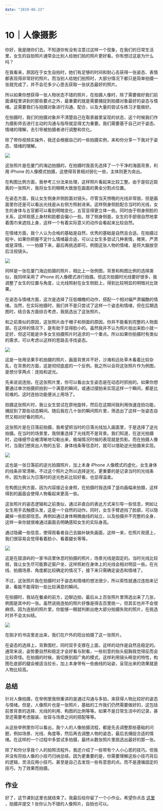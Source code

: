 ```yaml
---
date: "2019-06-23"
---  
```

      
# 10｜人像摄影
你好，我是随你们去。不知道你有没有注意过这样一个现象，在我们的日常生活里，女生的自拍照片通常会比别人给她们拍的照片更好看。你有想过这是为什么吗？

在我看来，原因在于女生自拍时，她们有足够的时间和耐心去获得一张姿态、表情都表现得非常好的照片。而当别人给她们拍照时，大部分情况下都只是简单拍摄一张就完成了，并不会花多少心思去获取一张状态最好的照片。

所以如果你想获得一张人物状态不错的照片，在拍摄人像时，除了需要做好我们前面课程里讲到的那些要点之外，最重要的就是需要捕捉到拍摄对象最好的姿态与情绪。这需要我们与拍摄对象进行沟通、配合，以及大量的尝试与练习才能做好。

在拍摄时，我们的拍摄对象并不清楚自己在取景器里呈现的状态，这个时候我们作为摄影师去进行主动的沟通与指导就显得尤为重要。我们需要基于自己对于姿态、情绪的理解，去引导被拍摄者进行调整和优化。

除了带你视频实操外，我还会根据自己的一些拍摄实例，来和你分享一下我对于姿态、情绪的理解。

![](./httpsstatic001geekbangorgresourceimage830983f9bdf6ae0a752edd93e7b5558b3109.jpeg)

这张照片是在厦门的海边拍摄的，在拍摄时我首先选择了一个干净的海面背景，利用 iPhone 的人像模式拍摄，这使得背景相对弱化一些，主体则更为突出。

在构图比例方面，我参考三分法来处理，这样照片看起来比较工整。由于是较近距离的一张照片，我将女生的眼睛大致放在画面的黄金分割点位置。

<!-- [[[read_end]]] -->

在姿态方面，我让女生侧身并侧脸面对镜头。尽管当天傍晚的光线非常弱，但是画面里你还是可以看出光线是从右侧方照射进来。这样侧身侧脸配合当时的光线，女生的身体与五官都可以看到明暗变化，五官显得更立体一些。同时由于侧身侧脸的关系，这样观感上身材和脸都会偏小一些。除了侧身侧面，女生的手部很自然地拿着围巾来遮挡上身，这样一个有着实际意义的动作会看起来比较自然。

在情绪方面，我个人认为合格的基础是自然，优秀的基础是自然且合适。在拍摄过程中，如果你把握不定什么情绪最合适，可以让女生多尝试几种表情，微笑、严肃或是深情，一一拍摄下来，最后再挑选即可。例图这张人物的情绪，是将大脑放空后注视镜头。

![](./httpsstatic001geekbangorgresourceimage2f192fe06a0eb6a781b7e07f9845e1726519.jpeg)

同样是一张在厦门海边拍摄的照片，相比上一张例图，背景和构图比例的选择类似，我同样采用了 iPhone 的人像模式进行拍摄。但这次拍摄时光线要好很多，我调整了女生的位置与角度，让光线照射在女生侧脸上，得到比较明显的明暗对比效果。

在姿态与情绪方面，这次是选择了压低帽檐的动作，搭配一个相对偏严肃偏酷的情绪。当然，在实际拍摄时，我们并不是只尝试了这样一个姿态和情绪，但在后期选图时，结合各方面综合考虑，我挑选出了这张照片。

和之前类似的原因，这张照片由于帽子和侧面的原因，你并不能看到完整的人物面部。在这样的情况下，是有助于显得脸小的。虽然我并不认为照片拍出来脸小就一定好，但这可能是许多女生拍摄照片时追求的一个重点。所以如果你拍摄时有类似的需求，可以考虑以这样的思路去寻找姿态。

![](./httpsstatic001geekbangorgresourceimage17f9178650a16cd9ed45f438957b7e26a2f9.jpeg)

这是一张用坚果手机拍摄的照片，画面背景并不好，沙滩和远处草木看着比较杂乱，在背景的方面，这是彻彻底底的一个反例。我之所以会将这张照片作为例图，是想分享两点：连拍和逆光。

先来说说连拍，在这张照片里，你可以看出女生姿态是在动态时抓拍的。如果你想要通过单次拍摄抓拍到一个满意的瞬间，或通过摆拍来实现这样一个瞬间，都是比较难的。这时连拍功能便派上用场了。

拍摄这张照片时，我让女生尝试在原地旋转，然后在这期间我利用快速连拍功能，捕捉到了那些动态瞬间。随后我在几十张的瞬间照片里，筛选出了这样一张姿态自然又相对好看的照片。

这张照片是在日落前拍摄，我希望把当时的日落光线加入画面里，于是选择了逆光拍摄。在当时的场景里，我侧重选择了光线而不是背景。我们知道，在逆光拍摄时，边缘细节会被清晰地勾勒出来，极端情况时候的表现就是剪影。而在拍摄人像时，当我们想突出人物的五官、身体线条等信息时，就可以借助逆光拍摄来实现。

![](./httpsstatic001geekbangorgresourceimagec043c01dc562f487af4a73c72a7b62909b43.jpeg)

这也是一张日落前的逆光拍摄照片，加上本身 iPhone 人像模式的虚化，女生身体的线条非常清晰。不过这个照片之所以选择逆光，更重要的是记录当时的光线条件。因为我认为日落时的逆光色彩比较好看，也显得温柔。

在构图比例方面，因为内容接近全身照，在拍摄时我选择了竖向画幅来拍摄，这样得到的画面会使得人物看起来更高一些。

这张照片的姿态逻辑和之前类似，通过非直白的表达方式来引导一些信息，例如让女生用手去触摸头发，这是一个自然的动作。同时，女生手臂遮挡了脸部，可以隐藏掉一些脸部信息。再例如通过身体稍微曲线的站立，以及拍摄并不完整的全身，这样一来你就很难通过画面去明确感知女生的实际身高。

通过隐藏一些信息，使得观看者自己去脑补缺失画面，这样一来，在照片观感上，我们很容易会觉得看着脸小、看着腿长等等。

![](./httpsstatic001geekbangorgresourceimage429f42f56ccebfb99eee08e03b40842ba89f.jpg)

这是在鼓浪屿的一家书店里休息时拍摄的照片，场景光线是固定的。当时光线比较弱，我让女生尽可能靠近窗户坐，这样照射在身体上的光线会相对明显一些。在光线、拍摄场景、角度都比较确定的情况下，接下来只需确定姿态和情绪了。

不过，这张照片我在拍摄时对于姿态和情绪的想法很少，所以索性就通过连拍来记录，看能不能得到一些比较满意的瞬间。

在拍摄时，我站在餐桌的前方，边聊边拍，最后从上百张照片里筛选出来了几张，例图是其中的一张。虽然说挑连拍的照片好像是得去百里挑一，但其实也并不会很麻烦。因为连拍的照片里，你能够一眼就判断出绝大部分拍摄失败的照片，在挑选时并不会太纠结。

![](./httpsstatic001geekbangorgresourceimage56f456b36173b571b7f80ee9f1dd09b421f4.jpg)

在刚才的书店里走出来，我们在户外的阳台拍摄了这一张照片。

在姿态的选择上，背靠围栏，同时双手支撑在上面，这样的动作是自然且稳定的。通常来说，姿势要自然和稳定才会好看与耐看，一些刻意的抬头挺胸我觉得反而会比较奇怪。在拍摄的时候，我切换到超广角的模式，这样利用镜头畸变的特性，构图在底部的腿会被适当拉长，加上本身带有一些曲线的站姿，呈现出来的效果就是人物比较高。

## 总结

针对人像拍摄，在举例里我侧重讲的是通过沟通与多拍，来获得人物比较好的姿态与情绪。但是，人像照片也是一张照片，基础的工作我们仍然需要做好的，这包括前景背景的选择、光线的利用、构图的比例等等。如果不是日常生活中的记录，甚至还需要考虑服装、妆容与场景之间的搭配等等。

从这些举例里你可以看出，我个人的人像拍摄流程，都是先去调整那些基础的问题，例如场景、光线、角度等，然后再去调整人物的姿态，最后去捕捉合适的情绪。在这样的一个过程中多尝试多拍摄，最终从数张照片里挑选出最好的那一张。

除了和你分享我个人的拍照流程外，我还介绍了一些带有个人小心思的技巧。但我并没有将拍人像的小技巧归纳总结，因为更重要的是，你需要理解这些小技巧背后的逻辑，灵活应用小技巧，甚至是自己去发现一些有意思的点。而不是遵循固定的技巧，为了效果而拍摄。

## 作业

好了，这节课到这里也就结束了。我最后给你留了一个小作业。希望你点击 [这里](time://hordeChannelDetail?channelId=29) ，拍摄并提交 1 张你认为不错的人像照片，自拍也可以。